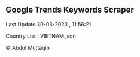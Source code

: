 

## Google Trends Keywords Scraper 
 
Last Update 30-03-2023 , 11:56:21

Country List :
VIETNAM.json



© Abdul Muttaqin 
